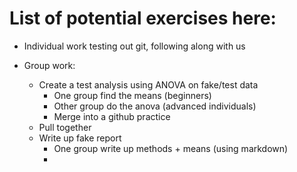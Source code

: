 # List of potential exercises here: #

* Individual work testing out git, following along with us

* Group work:
  * Create a test analysis using ANOVA on fake/test data
      * One group find the means (beginners)
      * Other group do the anova (advanced individuals)
      * Merge into a github practice
  * Pull together
  * Write up fake report
      * One group write up methods + means (using markdown)
      * 

